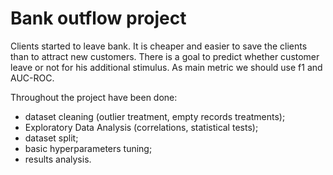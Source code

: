 # Bank outflow project

Clients started to leave bank. It is cheaper and easier to save the clients than to attract new customers. There is a goal to predict whether customer leave or not for his additional stimulus. As main metric we should use f1 and AUC-ROC.

Throughout the project have been done:

* dataset cleaning (outlier treatment, empty records treatments);
* Exploratory Data Analysis (correlations, statistical tests);
* dataset split;
* basic hyperparameters tuning;
* results analysis.
